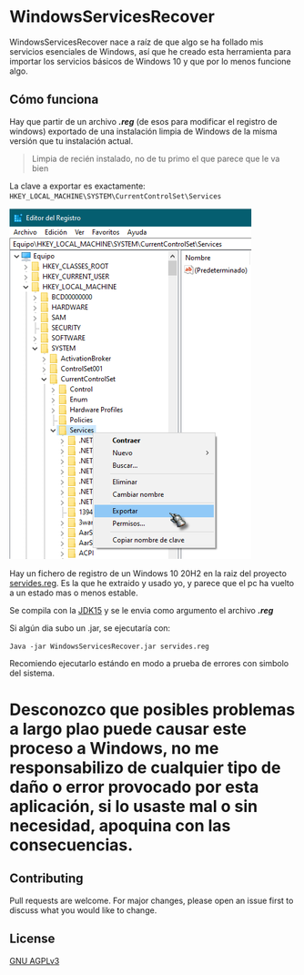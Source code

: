 # WindowsServicesRecover

WindowsServicesRecover nace a raíz de que algo se ha follado mis servicios esenciales de Windows, así que he creado esta herramienta para importar los servicios básicos de Windows 10 y que por lo menos funcione algo.

## Cómo funciona

Hay que partir de un archivo ***.reg*** (de esos para modificar el registro de windows) exportado de una instalación limpia de Windows de la misma versión que tu instalación actual. 
> Limpia de recién instalado, no de tu primo el que parece que le va bien


La clave a exportar es exactamente: `HKEY_LOCAL_MACHINE\SYSTEM\CurrentControlSet\Services`

![](https://raw.githubusercontent.com/Tefery/WindowsServicesRecover/main/exportPhoto.png)

Hay un fichero de registro de un Windows 10 20H2 en la raiz del proyecto [servides.reg](https://github.com/Tefery/WindowsServicesRecover/blob/main/servides.reg). Es la que he extraido y usado yo, y parece que el pc ha vuelto a un estado mas o menos estable.

Se compila con la [JDK15](https://jdk.java.net/15/) y se le envia como argumento el archivo ***.reg***

Si algún dia subo un .jar, se ejecutaría con:

`Java -jar WindowsServicesRecover.jar servides.reg`

Recomiendo ejecutarlo estándo en modo a prueba de errores con simbolo del sistema.

# Desconozco que posibles problemas a largo plao puede causar este proceso a Windows, no me responsabilizo de cualquier tipo de daño o error provocado por esta aplicación, si lo usaste mal o sin necesidad, apoquina con las consecuencias.

## Contributing
Pull requests are welcome. For major changes, please open an issue first to discuss what you would like to change.

## License
[GNU AGPLv3](https://choosealicense.com/licenses/agpl-3.0/)
